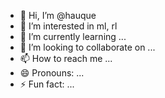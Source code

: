 - 👋 Hi, I’m @hauque
- 👀 I’m interested in ml, rl
- 🌱 I’m currently learning ...
- 💞️ I’m looking to collaborate on ...
- 📫 How to reach me ...
- 😄 Pronouns: ...
- ⚡ Fun fact: ...
